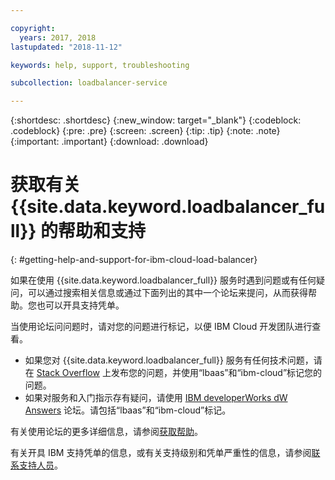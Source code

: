 ```yaml
---

copyright:
  years: 2017, 2018
lastupdated: "2018-11-12"

keywords: help, support, troubleshooting

subcollection: loadbalancer-service

---
```


{:shortdesc: .shortdesc}
{:new_window: target="_blank"}
{:codeblock: .codeblock}
{:pre: .pre}
{:screen: .screen}
{:tip: .tip}
{:note: .note}
{:important: .important}
{:download: .download}

# 获取有关 {{site.data.keyword.loadbalancer_full}} 的帮助和支持
{: #getting-help-and-support-for-ibm-cloud-load-balancer}

如果在使用 {{site.data.keyword.loadbalancer_full}} 服务时遇到问题或有任何疑问，可以通过搜索相关信息或通过下面列出的其中一个论坛来提问，从而获得帮助。您也可以开具支持凭单。

当使用论坛问问题时，请对您的问题进行标记，以便 IBM Cloud 开发团队进行查看。

* 如果您对 {{site.data.keyword.loadbalancer_full}} 服务有任何技术问题，请在 [Stack Overflow](https://stackoverflow.com/search?q=lbaas+ibm-cloud) 上发布您的问题，并使用“lbaas”和“ibm-cloud”标记您的问题。
* 如果对服务和入门指示存有疑问，请使用 [IBM
developerWorks dW Answers](https://developer.ibm.com/answers/topics/lbaas.html?smartspace=ibm-cloud) 论坛。请包括“lbaas”和“ibm-cloud”标记。

有关使用论坛的更多详细信息，请参阅[获取帮助](https://{DomainName}/docs/get-support?topic=get-support-using-avatar)。


有关开具 IBM 支持凭单的信息，或有关支持级别和凭单严重性的信息，请参阅[联系支持人员](/docs/get-support?topic=get-support-contacting-bluemix-support-dedicated-local)。
